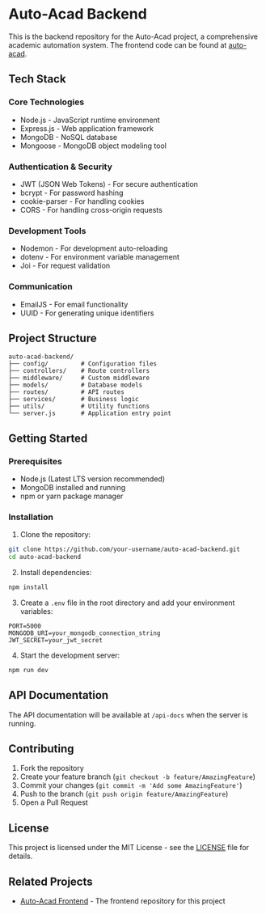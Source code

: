 # Auto-Acad Backend

This is the backend repository for the Auto-Acad project, a comprehensive academic automation system. The frontend code can be found at [auto-acad](https://github.com/mkr-29/auto-acad).

## Tech Stack

### Core Technologies
- Node.js - JavaScript runtime environment
- Express.js - Web application framework
- MongoDB - NoSQL database
- Mongoose - MongoDB object modeling tool

### Authentication & Security
- JWT (JSON Web Tokens) - For secure authentication
- bcrypt - For password hashing
- cookie-parser - For handling cookies
- CORS - For handling cross-origin requests

### Development Tools
- Nodemon - For development auto-reloading
- dotenv - For environment variable management
- Joi - For request validation

### Communication
- EmailJS - For email functionality
- UUID - For generating unique identifiers

## Project Structure

```
auto-acad-backend/
├── config/         # Configuration files
├── controllers/    # Route controllers
├── middleware/     # Custom middleware
├── models/         # Database models
├── routes/         # API routes
├── services/       # Business logic
├── utils/          # Utility functions
└── server.js       # Application entry point
```

## Getting Started

### Prerequisites
- Node.js (Latest LTS version recommended)
- MongoDB installed and running
- npm or yarn package manager

### Installation

1. Clone the repository:
```bash
git clone https://github.com/your-username/auto-acad-backend.git
cd auto-acad-backend
```

2. Install dependencies:
```bash
npm install
```

3. Create a `.env` file in the root directory and add your environment variables:
```env
PORT=5000
MONGODB_URI=your_mongodb_connection_string
JWT_SECRET=your_jwt_secret
```

4. Start the development server:
```bash
npm run dev
```

## API Documentation

The API documentation will be available at `/api-docs` when the server is running.

## Contributing

1. Fork the repository
2. Create your feature branch (`git checkout -b feature/AmazingFeature`)
3. Commit your changes (`git commit -m 'Add some AmazingFeature'`)
4. Push to the branch (`git push origin feature/AmazingFeature`)
5. Open a Pull Request

## License

This project is licensed under the MIT License - see the [LICENSE](LICENSE) file for details.

## Related Projects

- [Auto-Acad Frontend](https://github.com/mkr-29/auto-acad) - The frontend repository for this project